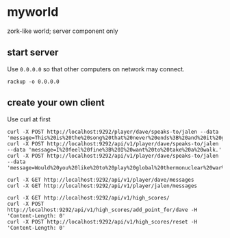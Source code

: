 # myworld
zork-like world; server component only

## start server

Use `0.0.0.0` so that other computers on network may connect.
```
rackup -o 0.0.0.0
```

## create your own client

Use curl at first

```
curl -X POST http://localhost:9292/player/dave/speaks-to/jalen --data 'message=This%20is%20the%20song%20that%20never%20ends%3B%20and%20it%20goes%20on%20and%20on%20my%20friend%20%3A)'
curl -X POST http://localhost:9292/api/v1/player/dave/speaks-to/jalen --data 'message=I%20feel%20fine%3B%20I%20want%20to%20take%20a%20walk.'
curl -X POST http://localhost:9292/api/v1/player/dave/speaks-to/jalen --data 'message=Would%20you%20like%20to%20play%20global%20thermonuclear%20war%3F%0A'

curl -X GET http://localhost:9292/api/v1/player/dave/messages
curl -X GET http://localhost:9292/api/v1/player/jalen/messages

curl -X GET http://localhost:9292/api/v1/high_scores/
curl -X POST http://localhost:9292/api/v1/high_scores/add_point_for/dave -H 'Content-Length: 0'
curl -X POST http://localhost:9292/api/v1/high_scores/reset -H 'Content-Length: 0'
```
